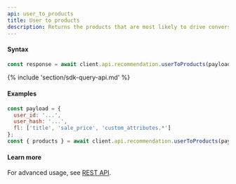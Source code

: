 ```yaml
---
api: user_to_products
title: User to products
description: Returns the products that are most likely to drive conversion for the given user.
---
```


#### Syntax
```js
const response = await client.api.recommendation.userToProducts(payload, options);
```

{% include 'section/sdk-query-api.md' %}

#### Examples
```js
const payload = {
  user_id: '...',
  user_hash: '...',
  fl: ['title', 'sale_price', 'custom_attributes.*']
};
const { products } = await client.api.recommendation.userToProducts(payload);
```

#### Learn more
For advanced usage, see [REST API](https://api.askmiso.com/#tag/Recommendation-APIs/operation/user_to_products_v1_recommendation_user_to_products_post).
